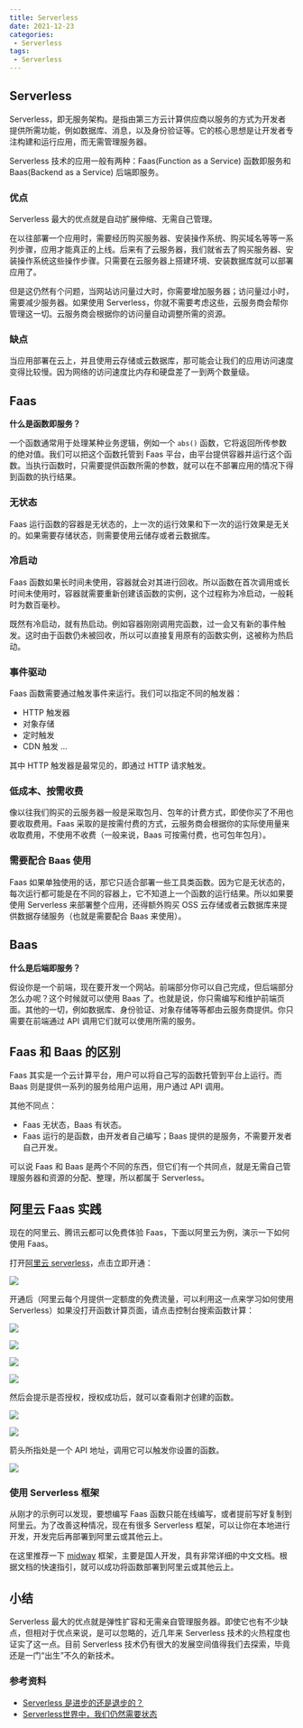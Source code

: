 ```yaml
---
title: Serverless
date: 2021-12-23
categories:
 - Serverless
tags:
 - Serverless
---
```

## Serverless
Serverless，即无服务架构。是指由第三方云计算供应商以服务的方式为开发者提供所需功能，例如数据库、消息，以及身份验证等。它的核心思想是让开发者专注构建和运行应用，而无需管理服务器。

Serverless 技术的应用一般有两种：Faas(Function as a Service) 函数即服务和 Baas(Backend as a Service) 后端即服务。

### 优点
Serverless 最大的优点就是自动扩展伸缩、无需自己管理。

在以往部署一个应用时，需要经历购买服务器、安装操作系统、购买域名等等一系列步骤，应用才能真正的上线。后来有了云服务器，我们就省去了购买服务器、安装操作系统这些操作步骤。只需要在云服务器上搭建环境、安装数据库就可以部署应用了。

但是这仍然有个问题，当网站访问量过大时，你需要增加服务器；访问量过小时，需要减少服务器。如果使用 Serverless，你就不需要考虑这些，云服务商会帮你管理这一切。云服务商会根据你的访问量自动调整所需的资源。

### 缺点
当应用部署在云上，并且使用云存储或云数据库，那可能会让我们的应用访问速度变得比较慢。因为网络的访问速度比内存和硬盘差了一到两个数量级。
## Faas
**什么是函数即服务？**

一个函数通常用于处理某种业务逻辑，例如一个 `abs()` 函数，它将返回所传参数的绝对值。我们可以把这个函数托管到 Faas 平台，由平台提供容器并运行这个函数。当执行函数时，只需要提供函数所需的参数，就可以在不部署应用的情况下得到函数的执行结果。

### 无状态
Faas 运行函数的容器是无状态的，上一次的运行效果和下一次的运行效果是无关的。如果需要存储状态，则需要使用云储存或者云数据库。

### 冷启动
Faas 函数如果长时间未使用，容器就会对其进行回收。所以函数在首次调用或长时间未使用时，容器就需要重新创建该函数的实例，这个过程称为冷启动，一般耗时为数百毫秒。

既然有冷启动，就有热启动。例如容器刚刚调用完函数，过一会又有新的事件触发。这时由于函数仍未被回收，所以可以直接复用原有的函数实例，这被称为热启动。

### 事件驱动
Faas 函数需要通过触发事件来运行。我们可以指定不同的触发器：
* HTTP 触发器
* 对象存储
* 定时触发
* CDN 触发
...

其中 HTTP 触发器是最常见的，即通过 HTTP 请求触发。
### 低成本、按需收费
像以往我们购买的云服务器一般是采取包月、包年的计费方式，即使你买了不用也要收取费用。Faas 采取的是按需付费的方式，云服务商会根据你的实际使用量来收取费用，不使用不收费（一般来说，Baas 可按需付费，也可包年包月）。

### 需要配合 Baas 使用
Faas 如果单独使用的话，那它只适合部署一些工具类函数。因为它是无状态的，每次运行都可能是在不同的容器上，它不知道上一个函数的运行结果。所以如果要使用 Serverless 来部署整个应用，还得额外购买 OSS 云存储或者云数据库来提供数据存储服务（也就是需要配合 Baas 来使用）。

## Baas
**什么是后端即服务？**

假设你是一个前端，现在要开发一个网站。前端部分你可以自己完成，但后端部分怎么办呢？这个时候就可以使用 Baas 了。也就是说，你只需编写和维护前端页面。其他的一切，例如数据库、身份验证、对象存储等等都由云服务商提供。你只需要在前端通过 API 调用它们就可以使用所需的服务。

## Faas 和 Baas 的区别
Faas 其实是一个云计算平台，用户可以将自己写的函数托管到平台上运行。而 Baas 则是提供一系列的服务给用户运用，用户通过 API 调用。

其他不同点：
* Faas 无状态，Baas 有状态。
* Faas 运行的是函数，由开发者自己编写；Baas 提供的是服务，不需要开发者自己开发。

可以说 Faas 和 Baas 是两个不同的东西，但它们有一个共同点，就是无需自己管理服务器和资源的分配、整理，所以都属于 Serverless。

## 阿里云 Faas 实践
现在的阿里云、腾讯云都可以免费体验 Faas，下面以阿里云为例，演示一下如何使用 Faas。

打开[阿里云 serverless](https://serverless.aliyun.com/)，点击立即开通：

![](https://img-blog.csdnimg.cn/img_convert/d1aaabe7075ee3468cbf67d3aaabda8f.png)

开通后（阿里云每个月提供一定额度的免费流量，可以利用这一点来学习如何使用 Serverless）如果没打开函数计算页面，请点击控制台搜索函数计算：

![](https://img-blog.csdnimg.cn/img_convert/9efa98549c7c37aa48802390f89c4264.png)

![](https://img-blog.csdnimg.cn/img_convert/adfa00893014ad1dea59e1c7b998c405.png)

![](https://img-blog.csdnimg.cn/img_convert/74d31ca125615c70a0da1799067c31c0.png)

![](https://img-blog.csdnimg.cn/img_convert/1280613ff1f88b069577f63b081eb5b6.png)

然后会提示是否授权，授权成功后，就可以查看刚才创建的函数。

![](https://img-blog.csdnimg.cn/img_convert/e36f3cd9cb0a521d4b0b993b5c8026fd.png)

![](https://img-blog.csdnimg.cn/img_convert/ff48dda427a953153d1afd1831f8f121.png)

箭头所指处是一个 API 地址，调用它可以触发你设置的函数。

![](https://img-blog.csdnimg.cn/img_convert/c9fb036b0de66c9b886bb686f9f29722.png)
### 使用 Serverless 框架
从刚才的示例可以发现，要想编写 Faas 函数只能在线编写，或者提前写好复制到阿里云。为了改善这种情况，现在有很多 Serverless 框架，可以让你在本地进行开发，开发完后再部署到阿里云或其他云上。

在这里推荐一下 [midway](https://github.com/midwayjs/midway) 框架，主要是国人开发，具有非常详细的中文文档。根据文档的快速指引，就可以成功将函数部署到阿里云或其他云上。

## 小结
Serverless 最大的优点就是弹性扩容和无需亲自管理服务器。即使它也有不少缺点，但相对于优点来说，是可以忽略的，近几年来 Serverless 技术的火热程度也证实了这一点。目前 Serverless 技术仍有很大的发展空间值得我们去探索，毕竟还是一门“出生”不久的新技术。

### 参考资料
* [Serverless 是进步的还是退步的？](https://zhuanlan.zhihu.com/p/62666803)
* [Serverless世界中，我们仍然需要状态](https://www.infoq.cn/article/u3eh*z1cfgc9jiriuefv)